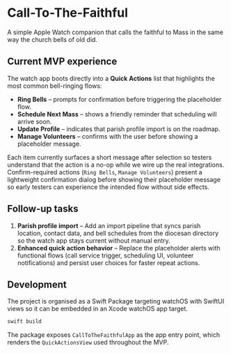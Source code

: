 # Call-To-The-Faithful

A simple Apple Watch companion that calls the faithful to Mass in the same way the church bells of old did.

## Current MVP experience

The watch app boots directly into a **Quick Actions** list that highlights the most common bell-ringing flows:

- **Ring Bells** – prompts for confirmation before triggering the placeholder flow.
- **Schedule Next Mass** – shows a friendly reminder that scheduling will arrive soon.
- **Update Profile** – indicates that parish profile import is on the roadmap.
- **Manage Volunteers** – confirms with the user before showing a placeholder message.

Each item currently surfaces a short message after selection so testers understand that the action is a no-op while we wire up the real integrations. Confirm-required actions (`Ring Bells`, `Manage Volunteers`) present a lightweight confirmation dialog before showing their placeholder message so early testers can experience the intended flow without side effects.

## Follow-up tasks

1. **Parish profile import** – Add an import pipeline that syncs parish location, contact data, and bell schedules from the diocesan directory so the watch app stays current without manual entry.
2. **Enhanced quick action behavior** – Replace the placeholder alerts with functional flows (call service trigger, scheduling UI, volunteer notifications) and persist user choices for faster repeat actions.

## Development

The project is organised as a Swift Package targeting watchOS with SwiftUI views so it can be embedded in an Xcode watchOS app target.

```sh
swift build
```

The package exposes `CallToTheFaithfulApp` as the app entry point, which renders the `QuickActionsView` used throughout the MVP.
